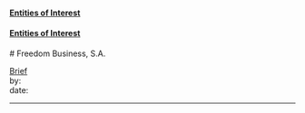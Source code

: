#### [Entities of Interest](/list.html)
#### [Entities of Interest](/list.html)
<link rel="stylesheet" type="text/css" href="../../assets/style.css">
# Freedom Business, S.A.

[comment]: <> (Add/Remove information below as you want)
[comment]: <> (Markdown cheatsheet: https://github.com/adam-p/markdown-here/wiki/Markdown-Cheatsheet)
[Brief](Brief.md)  
by:  
date:  

---
[comment]: <> (Add your content here)
